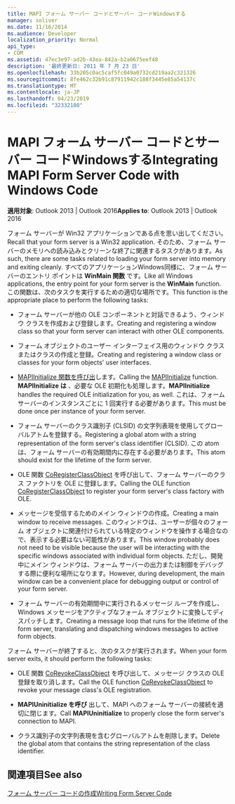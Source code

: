 ```yaml
---
title: MAPI フォーム サーバー コードとサーバー コードWindowsする
manager: soliver
ms.date: 11/16/2014
ms.audience: Developer
localization_priority: Normal
api_type:
- COM
ms.assetid: 47ec3e97-ad2b-43ea-842a-b2a0675eef48
description: '最終更新日: 2011 年 7 月 23 日'
ms.openlocfilehash: 33b205c0ac5caf5fc049a0732cd219aa2c321326
ms.sourcegitcommit: 8fe462c32b91c87911942c188f3445e85a54137c
ms.translationtype: MT
ms.contentlocale: ja-JP
ms.lasthandoff: 04/23/2019
ms.locfileid: "32332180"
---
```

# <a name="integrating-mapi-form-server-code-with-windows-code"></a><span data-ttu-id="46d44-103">MAPI フォーム サーバー コードとサーバー コードWindowsする</span><span class="sxs-lookup"><span data-stu-id="46d44-103">Integrating MAPI Form Server Code with Windows Code</span></span>

  
  
<span data-ttu-id="46d44-104">**適用対象**: Outlook 2013 | Outlook 2016</span><span class="sxs-lookup"><span data-stu-id="46d44-104">**Applies to**: Outlook 2013 | Outlook 2016</span></span> 
  
<span data-ttu-id="46d44-105">フォーム サーバーが Win32 アプリケーションである点を思い出してください。</span><span class="sxs-lookup"><span data-stu-id="46d44-105">Recall that your form server is a Win32 application.</span></span> <span data-ttu-id="46d44-106">そのため、フォーム サーバーのメモリへの読み込みとクリーンな終了に関連するタスクがあります。</span><span class="sxs-lookup"><span data-stu-id="46d44-106">As such, there are some tasks related to loading your form server into memory and exiting cleanly.</span></span> <span data-ttu-id="46d44-107">すべてのアプリケーションWindows同様に、フォーム サーバーのエントリ ポイントは **WinMain 関数** です。</span><span class="sxs-lookup"><span data-stu-id="46d44-107">Like all Windows applications, the entry point for your form server is the **WinMain** function.</span></span> <span data-ttu-id="46d44-108">この関数は、次のタスクを実行するための適切な場所です。</span><span class="sxs-lookup"><span data-stu-id="46d44-108">This function is the appropriate place to perform the following tasks:</span></span> 
  
- <span data-ttu-id="46d44-109">フォーム サーバーが他の OLE コンポーネントと対話できるよう、ウィンドウ クラスを作成および登録します。</span><span class="sxs-lookup"><span data-stu-id="46d44-109">Creating and registering a window class so that your form server can interact with other OLE components.</span></span>
    
- <span data-ttu-id="46d44-110">フォーム オブジェクトのユーザー インターフェイス用のウィンドウ クラスまたはクラスの作成と登録。</span><span class="sxs-lookup"><span data-stu-id="46d44-110">Creating and registering a window class or classes for your form objects' user interfaces.</span></span>
    
- <span data-ttu-id="46d44-111">[MAPIInitialize 関数を呼び出](mapiinitialize.md)します。</span><span class="sxs-lookup"><span data-stu-id="46d44-111">Calling the [MAPIInitialize](mapiinitialize.md) function.</span></span> <span data-ttu-id="46d44-112">**MAPIInitialize は** 、必要な OLE 初期化も処理します。</span><span class="sxs-lookup"><span data-stu-id="46d44-112">**MAPIInitialize** handles the required OLE initialization for you, as well.</span></span> <span data-ttu-id="46d44-113">これは、フォーム サーバーのインスタンスごとに 1 回実行する必要があります。</span><span class="sxs-lookup"><span data-stu-id="46d44-113">This must be done once per instance of your form server.</span></span> 
    
- <span data-ttu-id="46d44-114">フォーム サーバーのクラス識別子 (CLSID) の文字列表現を使用してグローバルアトムを登録する。</span><span class="sxs-lookup"><span data-stu-id="46d44-114">Registering a global atom with a string representation of the form server's class identifier (CLSID).</span></span> <span data-ttu-id="46d44-115">この atom は、フォーム サーバーの有効期間内に存在する必要があります。</span><span class="sxs-lookup"><span data-stu-id="46d44-115">This atom should exist for the lifetime of the form server.</span></span>
    
- <span data-ttu-id="46d44-116">OLE 関数 [CoRegisterClassObject](https://msdn.microsoft.com/library/ms693407.aspx) を呼び出して、フォーム サーバーのクラス ファクトリを OLE に登録します。</span><span class="sxs-lookup"><span data-stu-id="46d44-116">Calling the OLE function [CoRegisterClassObject](https://msdn.microsoft.com/library/ms693407.aspx) to register your form server's class factory with OLE.</span></span> 
    
- <span data-ttu-id="46d44-117">メッセージを受信するためのメイン ウィンドウの作成。</span><span class="sxs-lookup"><span data-stu-id="46d44-117">Creating a main window to receive messages.</span></span> <span data-ttu-id="46d44-118">このウィンドウは、ユーザーが個々のフォーム オブジェクトに関連付けられている特定のウィンドウを操作する場合なので、表示する必要はない可能性があります。</span><span class="sxs-lookup"><span data-stu-id="46d44-118">This window probably does not need to be visible because the user will be interacting with the specific windows associated with individual form objects.</span></span> <span data-ttu-id="46d44-119">ただし、開発中にメイン ウィンドウは、フォーム サーバーの出力または制御をデバッグする際に便利な場所になります。</span><span class="sxs-lookup"><span data-stu-id="46d44-119">However, during development, the main window can be a convenient place for debugging output or control of your form server.</span></span>
    
- <span data-ttu-id="46d44-120">フォーム サーバーの有効期間中に実行されるメッセージ ループを作成し、Windows メッセージをアクティブなフォーム オブジェクトに変換してディスパッチします。</span><span class="sxs-lookup"><span data-stu-id="46d44-120">Creating a message loop that runs for the lifetime of the form server, translating and dispatching windows messages to active form objects.</span></span>
    
<span data-ttu-id="46d44-121">フォーム サーバーが終了すると、次のタスクが実行されます。</span><span class="sxs-lookup"><span data-stu-id="46d44-121">When your form server exits, it should perform the following tasks:</span></span>
  
- <span data-ttu-id="46d44-122">OLE 関数 [CoRevokeClassObject](https://msdn.microsoft.com/library/ms688650%28VS.85%29.aspx) を呼び出して、メッセージ クラスの OLE 登録を取り消します。</span><span class="sxs-lookup"><span data-stu-id="46d44-122">Call the OLE function [CoRevokeClassObject](https://msdn.microsoft.com/library/ms688650%28VS.85%29.aspx) to revoke your message class's OLE registration.</span></span> 
    
- <span data-ttu-id="46d44-123">**MAPIUninitialize を呼び** 出して、MAPI へのフォーム サーバーの接続を適切に閉じます。</span><span class="sxs-lookup"><span data-stu-id="46d44-123">Call **MAPIUninitialize** to properly close the form server's connection to MAPI.</span></span> 
    
- <span data-ttu-id="46d44-124">クラス識別子の文字列表現を含むグローバルアトムを削除します。</span><span class="sxs-lookup"><span data-stu-id="46d44-124">Delete the global atom that contains the string representation of the class identifier.</span></span>
    
## <a name="see-also"></a><span data-ttu-id="46d44-125">関連項目</span><span class="sxs-lookup"><span data-stu-id="46d44-125">See also</span></span>



[<span data-ttu-id="46d44-126">フォーム サーバー コードの作成</span><span class="sxs-lookup"><span data-stu-id="46d44-126">Writing Form Server Code</span></span>](writing-form-server-code.md)

